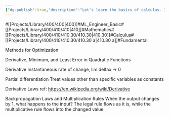 ```yaml
---
{"dg-publish":true,"description":"Let's learn the basics of calculus. In general, we use differentiation to reduce dimensionality, and integration to use stacked values.","permalink":"/projects/library/400/410/410-30/410-30-a/","dgPassFrontmatter":true,"noteIcon":"0","created":"2024-01-21T16:44:17.466+09:00","updated":"2024-04-10T19:55:23.177+09:00"}
---
```


#[[Projects/Library/400/400\|400]]#ML_Engineer_Basic#[[Projects/Library/400/410/410\|410]]#Mathematics#[[Projects/Library/400/410/410.30/410.30\|410.30]]#Calculus#[[Projects/Library/400/410/410.30/410.30 a\|410.30 a]]#Fundamental





Methods for Optimization


Derivative, Minimum, and Least Error in Quadratic Functions

Derivative
Instantaneous rate of change, lim deltax -> 0

Partial differentiation
Treat values other than specific variables as constants

Derivative Laws
ref: https://en.wikipedia.org/wiki/Derivative

Backpropagation
Laws and Multiplication Rules
When the output changes by 1, what happens to the input?
The legal rule flows as it is, while the multiplicative rule flows into the changed value